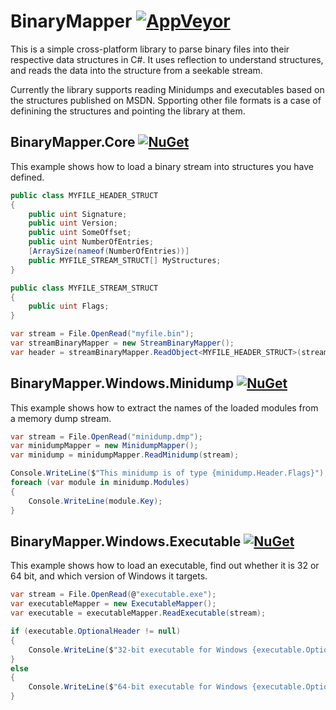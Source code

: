 # BinaryMapper [![AppVeyor](https://ci.appveyor.com/api/projects/status/raisen0g2fdmc0js/branch/master?svg=true)](https://ci.appveyor.com/project/alanedwardes/binarymapper)
This is a simple cross-platform library to parse binary files into their respective data structures in C#.  It uses reflection to understand structures, and reads the data into the structure from a seekable stream.

Currently the library supports reading Minidumps and executables based on the structures published on MSDN. Spporting other file formats is a case of definining the structures and pointing the library at them.

## BinaryMapper.Core [![NuGet](https://img.shields.io/nuget/v/BinaryMapper.Core.svg)](https://www.nuget.org/packages/BinaryMapper.Core/)
This example shows how to load a binary stream into structures you have defined.
```csharp
public class MYFILE_HEADER_STRUCT
{
    public uint Signature;
    public uint Version;
    public uint SomeOffset;
    public uint NumberOfEntries;
    [ArraySize(nameof(NumberOfEntries))]
    public MYFILE_STREAM_STRUCT[] MyStructures;
}

public class MYFILE_STREAM_STRUCT
{
    public uint Flags;
}

var stream = File.OpenRead("myfile.bin");
var streamBinaryMapper = new StreamBinaryMapper();
var header = streamBinaryMapper.ReadObject<MYFILE_HEADER_STRUCT>(stream);
```

## BinaryMapper.Windows.Minidump [![NuGet](https://img.shields.io/nuget/v/BinaryMapper.Windows.Minidump.svg)](https://www.nuget.org/packages/BinaryMapper.Windows.Minidump/)
This example shows how to extract the names of the loaded modules from a memory dump stream.
```csharp
var stream = File.OpenRead("minidump.dmp");
var minidumpMapper = new MinidumpMapper();
var minidump = minidumpMapper.ReadMinidump(stream);

Console.WriteLine($"This minidump is of type {minidump.Header.Flags}");
foreach (var module in minidump.Modules)
{
    Console.WriteLine(module.Key);
}
```

## BinaryMapper.Windows.Executable [![NuGet](https://img.shields.io/nuget/v/BinaryMapper.Windows.Executable.svg)](https://www.nuget.org/packages/BinaryMapper.Windows.Executable/)
This example shows how to load an executable, find out whether it is 32 or 64 bit, and which version of Windows it targets.
```csharp
var stream = File.OpenRead(@"executable.exe");
var executableMapper = new ExecutableMapper();
var executable = executableMapper.ReadExecutable(stream);

if (executable.OptionalHeader != null)
{
    Console.WriteLine($"32-bit executable for Windows {executable.OptionalHeader.OperatingSystemVersion}");
}
else
{
    Console.WriteLine($"64-bit executable for Windows {executable.OptionalHeader64.OperatingSystemVersion}");
}
```
